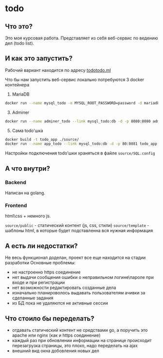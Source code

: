 # todo

## Что это?
Это моя курсовая работа. Представляет из себя веб-сервис по ведению дел (todo list).

## И как это запустить?

Рабочий вариант находится по адресу [todotodo.ml](http://todotodo.ml)

Что бы нам запустить веб-сервис локально потребуются 3 docker контейнера

1. MariaDB
~~~bash
docker run --name mysql_todo -e MYSQL_ROOT_PASSWORD=password -d mariadb
~~~

3. Adminer

~~~bash
docker run --name adminer_todo --link mysql_todo:db -d -p 8080:8080 adminer
~~~

5. Сама todo'шка
~~~bash
docker build -t todo_app ./source/
docker run --name app_todo --link mysql_todo:db -d -p 80:8081 todo_app
~~~

Настройки подключения todo'шки храняться в файле `source/SQL.config` 

## А что внутри?
### Backend
Написан на golang. 
### Frontend
html\css + немного js. 

 `source/public` - статический контент (js, css, стили)
  `source/template` - шаблоны html, в которые будет подставленна вся нужная информация 


## А есть ли недостатки?
Не весь функционал доделан, проект все еще находится на стадии разработки
Основные проблемы:
* не настроенно https соединение
* нет выдачи сообщения ошибки о неправильном логине\пароле при входе и при регистрации
* нет возможности редактировать созданные дела
* изначально планироволось выдавать пользователям ачивки за сделанные задания
* из БД пока не удаляются не активные сессии

## Что стоило бы переделать?
* отдавать статический контент не средствами go, а поручить это apache или nginx (как и https соединение)
* каждый раз при обновлении информации на странице происходит перезагрузка страницы, это плохо, надо переделать на ajax
* внешний вид окна добовления новых дел
